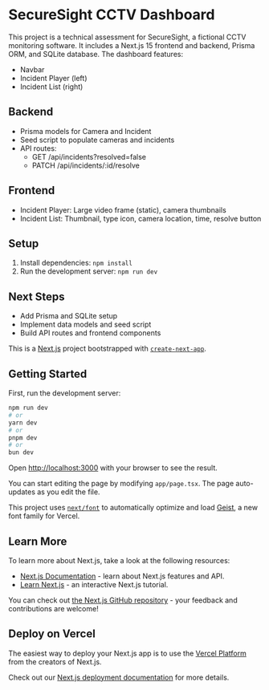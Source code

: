 # SecureSight CCTV Dashboard

This project is a technical assessment for SecureSight, a fictional CCTV monitoring software. It includes a Next.js 15 frontend and backend, Prisma ORM, and SQLite database. The dashboard features:

- Navbar
- Incident Player (left)
- Incident List (right)

## Backend
- Prisma models for Camera and Incident
- Seed script to populate cameras and incidents
- API routes:
  - GET /api/incidents?resolved=false
  - PATCH /api/incidents/:id/resolve

## Frontend
- Incident Player: Large video frame (static), camera thumbnails
- Incident List: Thumbnail, type icon, camera location, time, resolve button

## Setup
1. Install dependencies: `npm install`
2. Run the development server: `npm run dev`

## Next Steps
- Add Prisma and SQLite setup
- Implement data models and seed script
- Build API routes and frontend components

This is a [Next.js](https://nextjs.org) project bootstrapped with [`create-next-app`](https://nextjs.org/docs/app/api-reference/cli/create-next-app).

## Getting Started

First, run the development server:

```bash
npm run dev
# or
yarn dev
# or
pnpm dev
# or
bun dev
```

Open [http://localhost:3000](http://localhost:3000) with your browser to see the result.

You can start editing the page by modifying `app/page.tsx`. The page auto-updates as you edit the file.

This project uses [`next/font`](https://nextjs.org/docs/app/building-your-application/optimizing/fonts) to automatically optimize and load [Geist](https://vercel.com/font), a new font family for Vercel.

## Learn More

To learn more about Next.js, take a look at the following resources:

- [Next.js Documentation](https://nextjs.org/docs) - learn about Next.js features and API.
- [Learn Next.js](https://nextjs.org/learn) - an interactive Next.js tutorial.

You can check out [the Next.js GitHub repository](https://github.com/vercel/next.js) - your feedback and contributions are welcome!

## Deploy on Vercel

The easiest way to deploy your Next.js app is to use the [Vercel Platform](https://vercel.com/new?utm_medium=default-template&filter=next.js&utm_source=create-next-app&utm_campaign=create-next-app-readme) from the creators of Next.js.

Check out our [Next.js deployment documentation](https://nextjs.org/docs/app/building-your-application/deploying) for more details.
